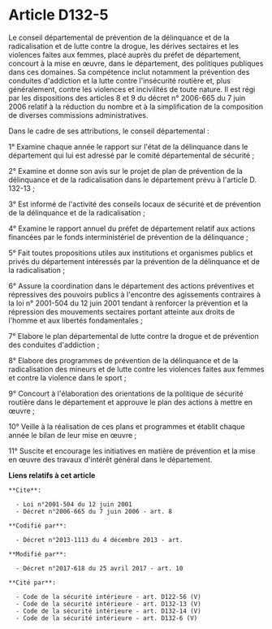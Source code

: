 # Article D132-5

Le conseil départemental de prévention de la délinquance et de la radicalisation et de lutte contre la drogue, les dérives
sectaires et les violences faites aux femmes, placé auprès du préfet de département, concourt à la mise en œuvre, dans le
département, des politiques publiques dans ces domaines. Sa compétence inclut notamment la prévention des conduites
d'addiction et la lutte contre l'insécurité routière et, plus généralement, contre les violences et incivilités de toute
nature. Il est régi par les dispositions des articles 8 et 9 du décret n° 2006-665 du 7 juin 2006 relatif à la réduction du
nombre et à la simplification de la composition de diverses commissions administratives.

Dans le cadre de ses attributions, le conseil départemental :

1° Examine chaque année le rapport sur l'état de la délinquance dans le département qui lui est adressé par le comité
départemental de sécurité ;

2° Examine et donne son avis sur le projet de plan de prévention de la délinquance et de la radicalisation dans le
département prévu à l'article D. 132-13 ;

3° Est informé de l'activité des conseils locaux de sécurité et de prévention de la délinquance et de la radicalisation ;

4° Examine le rapport annuel du préfet de département relatif aux actions financées par le fonds interministériel de
prévention de la délinquance ;

5° Fait toutes propositions utiles aux institutions et organismes publics et privés du département intéressés par la
prévention de la délinquance et de la radicalisation ;

6° Assure la coordination dans le département des actions préventives et répressives des pouvoirs publics à l'encontre des
agissements contraires à la loi n° 2001-504 du 12 juin 2001 tendant à renforcer la prévention et la répression des mouvements
sectaires portant atteinte aux droits de l'homme et aux libertés fondamentales ;

7° Elabore le plan départemental de lutte contre la drogue et de prévention des conduites d'addiction ;

8° Elabore des programmes de prévention de la délinquance et de la radicalisation des mineurs et de lutte contre les
violences faites aux femmes et contre la violence dans le sport ;

9° Concourt à l'élaboration des orientations de la politique de sécurité routière dans le département et approuve le plan des
actions à mettre en œuvre ;

10° Veille à la réalisation de ces plans et programmes et établit chaque année le bilan de leur mise en œuvre ;

11° Suscite et encourage les initiatives en matière de prévention et la mise en œuvre des travaux d'intérêt général dans le
département.

**Liens relatifs à cet article**

	**Cite**:

	  - Loi n°2001-504 du 12 juin 2001
	  - Décret n°2006-665 du 7 juin 2006 - art. 8

	**Codifié par**:

	  - Décret n°2013-1113 du 4 décembre 2013 - art.

	**Modifié par**:

	  - Décret n°2017-618 du 25 avril 2017 - art. 10

	**Cité par**:

	  - Code de la sécurité intérieure - art. D122-56 (V)
	  - Code de la sécurité intérieure - art. D132-13 (V)
	  - Code de la sécurité intérieure - art. D132-14 (V)
	  - Code de la sécurité intérieure - art. D132-6 (V)
